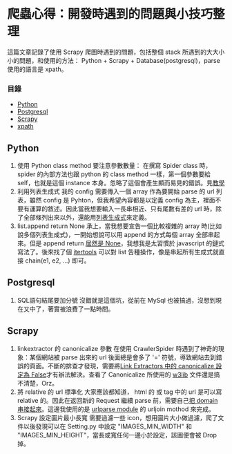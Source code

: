 爬蟲心得：開發時遇到的問題與小技巧整理
=====================

這篇文章記錄了使用 Scrapy 爬圖時遇到的問題，包括整個 stack 所遇到的大大小小的問題，和使用的方法：
Python + Scrapy + Database(postgresql)，parse 使用的語言是 xpath。

### 目錄

* [Python](#Python)
* [Postgresql](#Postgresql)
* [Scrapy](#Scrapy)
* [xpath](#xpath)

## Python

1. 使用 Python class method 要注意參數數量：
    在撰寫 Spider class 時，spider 的內部方法也跟 python 的 class method 一樣，第一個參數要給 self，也就是這個 instance 本身。忽略了這個會產生顯而易見的錯誤。見[教學](http://www.liaoxuefeng.com/wiki/0014316089557264a6b348958f449949df42a6d3a2e542c000/001431864715651c99511036d884cf1b399e65ae0d27f7e000)
2. 利用列表生成式
    我的 config 需要傳入一個 array 作為要開始 parse 的 url 列表，雖然 config 是 Pyhton，但我希望內容都是以定義 config 為主，裡面不要有運算的敘述。因此當我想要輸入一長串相近、只有尾數有差的 url 時，除了全部條列出來以外，還能用[列表生成式](http://www.liaoxuefeng.com/wiki/0014316089557264a6b348958f449949df42a6d3a2e542c000/001431779637539089fd627094a43a8a7c77e6102e3a811000)來定義。
3. list.append return None
    承上，當我想要宣告一個比較複雜的 array 時(比如說多個列表生成式)，一開始想說可以用 append 的方式每個 array 全部串起來。但是 append return [居然是 None](http://stackoverflow.com/questions/1682567/why-does-pythons-list-append-evaluate-to-false)，我想我是太習慣於 javascript 的鏈式寫法了。後來找了個 [itertools](https://docs.python.org/3/library/itertools.html) 可以對 list 告種操作，像是串起所有生成式就直接 chain(e1, e2, ...) 即可。

## Postgresql

1. SQL語句結尾要加分號
    沒錯就是這個坑，從前在 MySql 也被搞過，沒想到現在又中了，著實被浪費了一點時間。

## Scrapy

1. linkextractor 的 canonicalize 參數
    在使用 CrawlerSpider 時遇到了神奇的現象：某個網站被 parse 出來的 url 後面總是會多了 '=' 符號，導致網站去到錯誤的頁面。不斷的排查才發現，需要將[Link Extractors 中的 canonicalize 設定為 False](https://doc.scrapy.org/en/latest/topics/link-extractors.html)才有辦法解決。查看了 Canonicalize 所使用的 [w3lib](http://w3lib.readthedocs.io/en/latest/w3lib.html) 文件還是搞不清楚，Orz。
2. 將 relative 的 url 標準化
    大家應該都知道， html 的 <img>或<a> tag 中的 url 是可以寫 relative 的。因此在返回新的 Request 繼續 parse 前，需要自己[把 domain 串接起來](http://stackoverflow.com/questions/10798118/combining-base-url-with-resultant-href-in-scrapy)。這邊我使用的是 [urlparse module](https://docs.python.org/2/library/urlparse.html) 的 urljoin mothod 來完成。
3. Scrapy 設定圖片最小長寬
    需要過濾一些 icon，想用圖片大小做過濾，爬了文件以後發現可以在 Setting.py 中設定 "IMAGES_MIN_WIDTH" 和 "IMAGES_MIN_HEIGHT"，當長或寬任何一邊小於設定，該圖便會被 Drop 掉。
